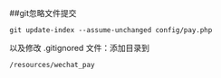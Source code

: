 ##git忽略文件提交

~~~
git update-index --assume-unchanged config/pay.php
~~~

以及修改 .gitignored 文件：添加目录到
~~~
/resources/wechat_pay
~~~